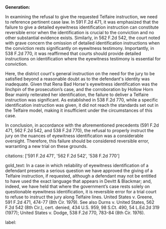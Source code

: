 **Generation:**

In examining the refusal to give the requested Telfaire instruction, we need to reference pertinent case law. In 591 F.2d 471, it was emphasized that the failure to give a detailed eyewitness identification instruction can constitute reversible error when the identification is crucial to the conviction and no other substantial evidence exists. Similarly, in 562 F.2d 542, the court noted with grave concern the omission of detailed identification instructions when the conviction rests significantly on eyewitness testimony. Importantly, in 538 F.2d 770, it was reaffirmed that courts should provide detailed instructions on identification where the eyewitness testimony is essential for conviction.

Here, the district court's general instruction on the need for the jury to be satisfied beyond a reasonable doubt as to the defendant's identity was inadequate. Given that Rena Bad Horse's eyewitness identification was the linchpin of the prosecution’s case, and the corroboration by Hollow Horn Bear mainly reiterated her identification, the failure to deliver a Telfaire instruction was significant. As established in 538 F.2d 770, while a specific identification instruction was given, it did not reach the standards set out in the Telfaire model, making it insufficient under the circumstances of this case.

In conclusion, in accordance with the aforementioned precedents (591 F.2d 471, 562 F.2d 542, and 538 F.2d 770), the refusal to properly instruct the jury on the nuances of eyewitness identification was a considerable oversight. Therefore, this failure should be considered reversible error, warranting a new trial on these grounds.

citations: ['591 F.2d 471', '562 F.2d 542', '538 F.2d 770']

gold_text: In a case in which reliability of eyewitness identification of a defendant presents a serious question we have approved the giving of a Telfaire instruction, if requested, although a defendant may not be entitled to have used the exact language that appears in Devitt & Blackmar; and, indeed, we have held that where the government’s case rests solely on questionable eyewitness identification, it is reversible error for a trial court to refuse to instruct the jury along Telfaire lines. United States v. Greene, 591 F.2d 471, 474-77 (8th Cir. 1979). See also Durns v. United States, 562 F.2d 542 (8th Cir.), cert. denied, 434 U.S. 959, 98 S.Ct. 490, 54 L.Ed.2d 319 (1977); United States v. Dodge, 538 F.2d 770, 783-84 (8th Cir. 1976).

label: 